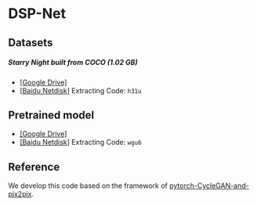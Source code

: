 # DSP-Net

## Datasets
##### Starry Night built from COCO (1.02 GB)
- [[Google Drive]](https://drive.google.com/file/d/1WNpYHQ7ax0m1HPcHqfnWRHrivg1BGQP9/view?usp=sharing)
- [[Baidu Netdisk]](https://pan.baidu.com/s/1EiG_RAUzWzPebPJaX50IiA) Extracting Code: `h31u`

## Pretrained model
- [[Google Drive]](https://drive.google.com/file/d/1biwSwFxxRjho0qLdmDCXw4qUbsCwxw9U/view?usp=sharing)
- [[Baidu Netdisk]](https://pan.baidu.com/s/1Sf80syTZxEs_KaNt0bjjRQ) Extracting Code: `wgu6`


## Reference
We develop this code based on the framework of [pytorch-CycleGAN-and-pix2pix](https://github.com/junyanz/pytorch-CycleGAN-and-pix2pix).
